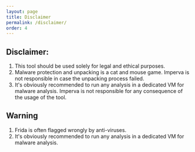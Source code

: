 ```yaml
---
layout: page
title: Disclaimer
permalink: /disclaimer/
order: 4
---
```



## Disclaimer:
1. This tool should be used solely for legal and ethical purposes.
2. Malware protection and unpacking is a cat and mouse game. Imperva is not responsible in case the unpacking process failed.
3. It's obviously recommended to run any analysis in a dedicated VM for malware analysis. Imperva is not responsible for any consequence of the usage of the tool. 

## Warning
1. Frida is often flagged wrongly by anti-viruses. 
2. It's obviously recommended to run any analysis in a dedicated VM for malware analysis. 